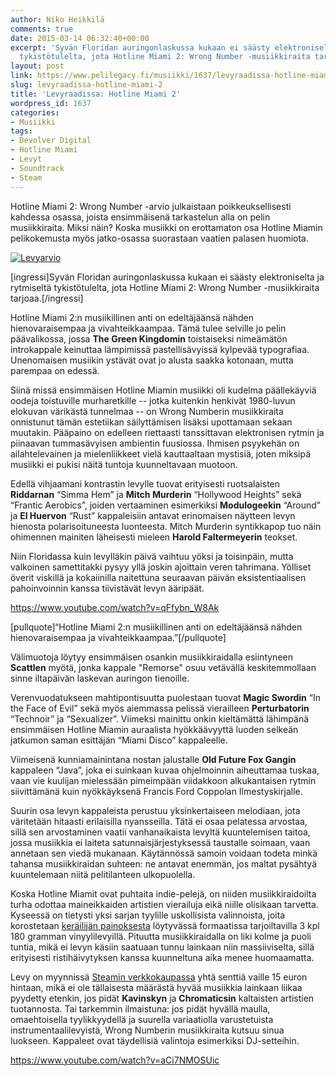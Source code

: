 ```yaml
---
author: Niko Heikkilä
comments: true
date: 2015-03-14 06:32:40+00:00
excerpt: 'Syvän Floridan auringonlaskussa kukaan ei säästy elektroniselta ja rytmiseltä
  tykistötulelta, jota Hotline Miami 2: Wrong Number -musiikkiraita tarjoaa.'
layout: post
link: https://www.pelilegacy.fi/musiikki/1637/levyraadissa-hotline-miami-2
slug: levyraadissa-hotline-miami-2
title: 'Levyraadissa: Hotline Miami 2'
wordpress_id: 1637
categories:
- Musiikki
tags:
- Devolver Digital
- Hotline Miami
- Levyt
- Soundtrack
- Steam
---
```


Hotline Miami 2: Wrong Number -arvio julkaistaan poikkeuksellisesti kahdessa osassa, joista ensimmäisenä tarkastelun alla on pelin musiikkiraita. Miksi näin? Koska musiikki on erottamaton osa Hotline Miamin pelikokemusta myös jatko-osassa suorastaan vaatien palasen huomiota.



[![Levyarvio](http://www.pelilegacy.fi/wp-content/uploads/2015/03/hotline_miami_2_levyraati.jpg)](http://www.pelilegacy.fi/wp-content/uploads/2015/03/hotline_miami_2_levyraati.jpg)

[ingressi]Syvän Floridan auringonlaskussa kukaan ei säästy elektroniselta ja rytmiseltä tykistötulelta, jota Hotline Miami 2: Wrong Number -musiikkiraita tarjoaa.[/ingressi]

Hotline Miami 2:n musiikillinen anti on edeltäjäänsä nähden hienovaraisempaa ja vivahteikkaampaa. Tämä tulee selville jo pelin päävalikossa, jossa **The Green Kingdomin** toistaiseksi nimeämätön introkappale keinuttaa lämpimissä pastellisävyissä kylpevää typografiaa. Unenomaisen musiikin ystävät ovat jo alusta saakka kotonaan, mutta parempaa on edessä.

Siinä missä ensimmäisen Hotline Miamin musiikki oli kudelma päällekäyviä oodeja toistuville murharetkille -- jotka kuitenkin henkivät 1980-luvun elokuvan värikästä tunnelmaa -- on Wrong Numberin musiikkiraita onnistunut tämän estetiikan säilyttämisen lisäksi upottamaan sekaan muutakin. Pääpaino on edelleen riettaasti tanssittavan elektronisen rytmin ja piinaavan tummasävyisen ambientin fuusiossa. Ihmisen psyykehän on ailahtelevainen ja mielenliikkeet vielä kauttaaltaan mystisiä, joten miksipä musiikki ei pukisi näitä tuntoja kuunneltavaan muotoon.

Edellä vihjaamani kontrastin levylle tuovat erityisesti ruotsalaisten **Riddarnan** “Simma Hem” ja **Mitch Murderin** “Hollywood Heights” sekä “Frantic Aerobics”, joiden vertaaminen esimerkiksi **Modulogeekin** “Around” ja **El Huervon** “Rust” kappaleisiin antavat erinomaisen näytteen levyn hienosta polarisoituneesta luonteesta. Mitch Murderin syntikkapop tuo näin ohimennen mainiten läheisesti mieleen **Harold Faltermeyerin** teokset.

Niin Floridassa kuin levylläkin päivä vaihtuu yöksi ja toisinpäin, mutta valkoinen samettitakki pysyy yllä joskin ajoittain veren tahrimana. Yölliset överit viskillä ja kokaiinilla naitettuna seuraavan päivän eksistentiaalisen pahoinvoinnin kanssa tiivistävät levyn ääripäät.

https://www.youtube.com/watch?v=qFfybn_W8Ak



[pullquote]“Hotline Miami 2:n musiikillinen anti on edeltäjäänsä nähden hienovaraisempaa ja vivahteikkaampaa.”[/pullquote]

Välimuotoja löytyy ensimmäisen osankin musiikkiraidalla esiintyneen **Scattlen** myötä, jonka kappale "Remorse" osuu vetävällä keskitemmollaan sinne iltapäivän laskevan auringon tienoille.

Verenvuodatukseen mahtipontisuutta puolestaan tuovat **Magic Swordin** “In the Face of Evil” sekä myös aiemmassa pelissä vierailleen **Perturbatorin** “Technoir” ja “Sexualizer”. Viimeksi mainittu onkin kieltämättä lähimpänä ensimmäisen Hotline Miamin auraalista hyökkäävyyttä luoden selkeän jatkumon saman esittäjän “Miami Disco” kappaleelle.

Viimeisenä kunniamainintana nostan jalustalle **Old Future Fox Gangin** kappaleen “Java”, joka ei suinkaan kuvaa ohjelmoinnin aiheuttamaa tuskaa, vaan vie kuulijan mielessään pimeimpään viidakkoon alkukantaisen rytmin siivittämänä kuin nyökkäyksenä Francis Ford Coppolan Ilmestyskirjalle.

Suurin osa levyn kappaleista perustuu yksinkertaiseen melodiaan, jota väritetään hitaasti erilaisilla nyansseilla. Tätä ei osaa pelatessa arvostaa, sillä sen arvostaminen vaatii vanhanaikaista levyltä kuuntelemisen taitoa, jossa musiikkia ei laiteta satunnaisjärjestyksessä taustalle soimaan, vaan annetaan sen viedä mukanaan. Käytännössä samoin voidaan todeta minkä tahansa musiikkiraidan suhteen: ne antavat enemmän, jos maltat pysähtyä kuuntelemaan niitä pelitilanteen ulkopuolella.

Koska Hotline Miamit ovat puhtaita indie-pelejä, on niiden musiikkiraidoilta turha odottaa maineikkaiden artistien vierailuja eikä niille olisikaan tarvetta. Kyseessä on tietysti yksi sarjan tyylille uskollisista valinnoista, joita korostetaan [keräilijän painoksesta](http://store.iam8bit.com/collections/hotline-miami/products/hlm2) löytyvässä formaatissa tarjoiltavilla 3 kpl 180 gramman vinyylilevyillä. Pituutta musiikkiraidalla on liki kolme ja puoli tuntia, mikä ei levyn käsiin saatuaan tunnu lainkaan niin massiiviselta, sillä erityisesti ristihäivytyksen kanssa kuunneltuna aika menee huomaamatta.

Levy on myynnissä [Steamin verkkokaupassa](http://store.steampowered.com/app/355890/) yhtä senttiä vaille 15 euron hintaan, mikä ei ole tällaisesta määrästä hyvää musiikkia lainkaan liikaa pyydetty etenkin, jos pidät **Kavinskyn** ja **Chromaticsin** kaltaisten artistien tuotannosta. Tai tarkemmin ilmaistuna: jos pidät hyvällä maulla, omaehtoisella tyylikkyydellä ja suurella variaatiolla varustetuista instrumentaalilevyistä, Wrong Numberin musiikkiraita kutsuu sinua luokseen. Kappaleet ovat täydellisiä valintoja esimerkiksi DJ-setteihin.

https://www.youtube.com/watch?v=aCi7NMOSUic
